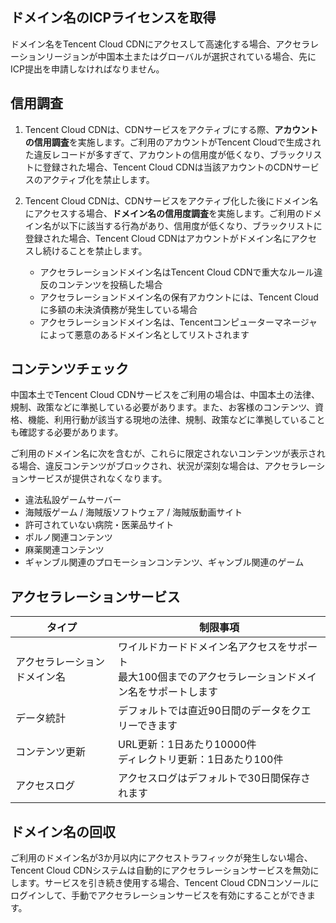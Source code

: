 ## ドメイン名のICPライセンスを取得
ドメイン名をTencent Cloud CDNにアクセスして高速化する場合、アクセラレーションリージョンが中国本土またはグローバルが選択されている場合、先にICP提出を申請しなければなりません。

## 信用調査
1. Tencent Cloud CDNは、CDNサービスをアクティブにする際、**アカウントの信用調査**を実施します。ご利用のアカウントがTencent Cloudで生成された違反レコードが多すぎて、アカウントの信用度が低くなり、ブラックリストに登録された場合、Tencent Cloud CDNは当該アカウントのCDNサービスのアクティブ化を禁止します。

2. Tencent Cloud CDNは、CDNサービスをアクティブ化した後にドメイン名にアクセスする場合、**ドメイン名の信用度調査**を実施します。ご利用のドメイン名が以下に該当する行為があり、信用度が低くなり、ブラックリストに登録された場合、Tencent Cloud CDNはアカウントがドメイン名にアクセスし続けることを禁止します。　 
	- アクセラレーションドメイン名はTencent Cloud CDNで重大なルール違反のコンテンツを投稿した場合
	- アクセラレーションドメイン名の保有アカウントには、Tencent Cloudに多額の未決済債務が発生している場合
	- アクセラレーションドメイン名は、Tencentコンピューターマネージャによって悪意のあるドメイン名としてリストされます

## コンテンツチェック
中国本土でTencent Cloud CDNサービスをご利用の場合は、中国本土の法律、規制、政策などに準拠している必要があります。また、お客様のコンテンツ、資格、機能、利用行動が該当する現地の法律、規制、政策などに準拠していることも確認する必要があります。

ご利用のドメイン名に次を含むが、これらに限定されないコンテンツが表示される場合、違反コンテンツがブロックされ、状況が深刻な場合は、アクセラレーションサービスが提供されなくなります。
- 違法私設ゲームサーバー
- 海賊版ゲーム / 海賊版ソフトウェア / 海賊版動画サイト
- 許可されていない病院・医薬品サイト
- ポルノ関連コンテンツ
- 麻薬関連コンテンツ
- ギャンブル関連のプロモーションコンテンツ、ギャンブル関連のゲーム

## アクセラレーションサービス
|タイプ     |制限事項                                         |
| -------- | ------------------------------------------------ |
|アクセラレーションドメイン名 | ワイルドカードドメイン名アクセスをサポート<br/>最大100個までのアクセラレーションドメイン名をサポートします|
|データ統計 | デフォルトでは直近90日間のデータをクエリーできます|
|コンテンツ更新 | URL更新：1日あたり10000件 <br/>ディレクトリ更新：1日あたり100件 |
|アクセスログ | アクセスログはデフォルトで30日間保存されます|

## ドメイン名の回収
ご利用のドメイン名が3か月以内にアクセストラフィックが発生しない場合、Tencent Cloud CDNシステムは自動的にアクセラレーションサービスを無効にします。サービスを引き続き使用する場合、Tencent Cloud CDNコンソールにログインして、手動でアクセラレーションサービスを有効にすることができます。

